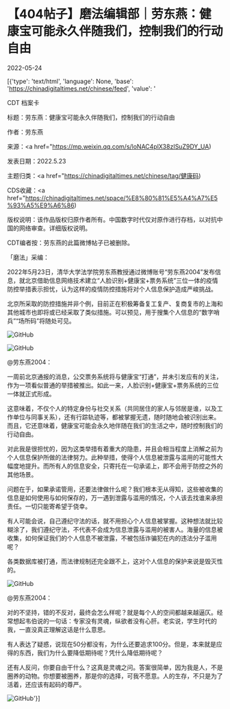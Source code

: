 # 【404帖子】磨法编辑部｜劳东燕：健康宝可能永久伴随我们，控制我们的行动自由

2022-05-24

[{'type': 'text/html', 'language': None, 'base': 'https://chinadigitaltimes.net/chinese/feed', 'value': '

CDT 档案卡

标题：劳东燕：健康宝可能永久伴随我们，控制我们的行动自由

作者：劳东燕

来源：<a href="https://mp.weixin.qq.com/s/loNAC4plX38zISuZ9DY_UA)

发表日期：2022.5.23

主题归类：<a href="https://chinadigitaltimes.net/chinese/tag/健康码)

CDS收藏：<a href="https://chinadigitaltimes.net/space/%E8%80%81%E5%A4%A7%E5%93%A5%E9%A6%86)

版权说明：该作品版权归原作者所有。中国数字时代仅对原作进行存档，以对抗中国的网络审查。详细版权说明。





CDT编者按：劳东燕的此篇微博帖子已被删除。

「磨法」采编：

2022年5月23日，清华大学法学院劳东燕教授通过微博账号“劳东燕2004”发布信息，就北京借助信息网络技术建立“人脸识别+健康宝+票务系统”三位一体的疫情防控举措表示担忧，认为这样的疫情防控措施将对个人信息保护造成严峻挑战。

北京所采取的防控措施并非个例，目前正在积极筹备复工复产、复商复市的上海和其他城市也即将或已经采取了类似措施。可以预见，用于搜集个人信息的“数字哨兵”“场所码”将随处可见。

![GitHub](https://chinadigitaltimes.net/chinese/files/2022/05/post-681865-628c41ff99a94.)

![GitHub](https://chinadigitaltimes.net/chinese/files/2022/05/post-681865-628c41ffa9448.)



@劳东燕2004：

一周前北京通报的消息，公交票务系统将与健康宝“打通”，并未引发应有的关注，作为一项看似普通的举措被推出。如此一来，人脸识别+健康宝+票务系统的三位一体就正式形成。

这意味着，不仅个人的特定身份与社交关系（共同居住的家人与邻居是谁，以及工作单位与同事关系），还有行踪轨迹等，都被掌握无遗，随时随地会被识别出来。而且，它还意味着，健康宝可能会永久地伴随在我们的生活之中，随时控制我们的行动自由。

对此我是很担忧的，因为这类举措有着重大的隐患，并且会相当程度上消解之前为个人信息保护所做的法律努力。此种举措，使得个人信息被泄露与滥用的可能性大幅度地提升。而所有人的信息安全，只寄托在一句承诺上，即不会用于防控之外的其他场景。

问题在于，如果承诺管用，还要法律做什么呢？我们根本无从得知，这些被收集的信息是如何使用与如何保存的，万一遇到泄露与滥用的情况，个人该去找谁来承担责任。一切只能寄希望于侥幸。

有人可能会说，自己遵纪守法的话，就不用担心个人信息被掌握。这种想法就比较糊涂了，我们遵纪守法，不代表不会成为信息泄露与滥用的被害人。海量的信息被收集，如何保证我们的个人信息不被泄露，不被包括诈骗犯在内的违法分子滥用呢？

各类数据库被打通，而法律规制还完全跟不上，这对个人信息的保护来说是毁灭性的。



![GitHub](https://chinadigitaltimes.net/chinese/files/2022/05/IMG_7101-scaled.jpg)



@劳东燕2004：

对的不坚持，错的不反对，最终会怎么样呢？就是每个人的空间都越来越逼仄。经常想起韦伯说的一句话：专家没有灵魂，纵欲者没有心肝。老实说，学生时代的我，一直没真正理解这话是什么意思。

有人表达了疑惑，说现在50分都没有，为什么还要追求100分。但是，本来就是应得的东西，我们为什么要降低期待呢？凭什么降低期待呢？

还有人反问，你要自由干什么？这真是灵魂之问。答案很简单，因为我是人，不是圈养的动物。你想要被圈养，那是你的选择，可我不愿意。人的生存，不只是为了活着，还应该有起码的尊严。



![GitHub](https://chinadigitaltimes.net/chinese/files/2022/05/404给CDT-QR-code-1-1.jpg)'}]